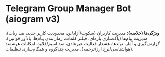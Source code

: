 # Telegram Group Manager Bot (aiogram v3)

**ویژگی‌ها (خلاصه):** مدیریت کاربران (سکوت/آزاد/بن، محدودیت کاربر جدید، ضد ربات)، مدیریت پیام‌ها (پاک‌سازی بازه‌ای، فیلتر کلمات، زمان‌بندی پیام‌ها، یادآور قوانین)،
گزارش‌گیری و آمار، تولدها، هشدار فعالیت غیرعادی، ضد اسپم/فلاود، امکانات هوشمند (هواشناسی/نرخ ارز/ترجمه)، مدیریت چندگروه و همگام‌سازی تنظیمات.

